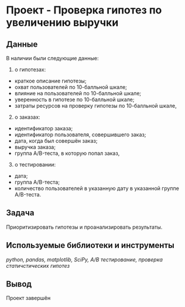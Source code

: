 # Проект - Проверка гипотез по увеличению выручки

## Данные

В наличии были следующие данные:
1. о гипотезах:
- краткое описание гипотезы;
- охват пользователей по 10-балльной шкале;
- влияние на пользователей по 10-балльной шкале;
- уверенность в гипотезе по 10-балльной шкале;
- затраты ресурсов на проверку гипотезы по 10-балльной шкале,

2. о заказах:
- идентификатор заказа;
- идентификатор пользователя, совершившего заказ;
- дата, когда был совершён заказ;
- выручка заказа;
- группа A/B-теста, в которую попал заказ,

3. о тестировании:
- дата;
- группа A/B-теста;
- количество пользователей в указанную дату в указанной группе A/B-теста.

## Задача

Приоритизировать гипотезы и проанализировать результаты. 

## Используемые библиотеки и инструменты
*python, pandas, matplotlib, SciPy, А/В тестирование, проверка статичстических гипотез*

## Вывод
Проект завершён
